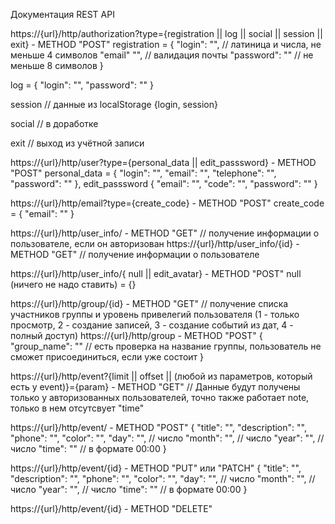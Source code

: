 Документация REST API

https://{url}/http/authorization?type={registration || log || social || session || exit} - METHOD "POST" registration = { "login": "", // латиница и числа, не меньше 4 символов "email" "", // валидация почты "password": "" // не меньше 8 символов }

log = { "login": "", "password": "" }

session // данные из localStorage {login, session}

social // в доработке

exit // выход из учётной записи

https://{url}/http/user?type={personal_data || edit_passsword} - METHOD "POST" personal_data = { "login": "", "email": "", "telephone": "", "password": "" }, edit_passsword { "email": "", "code": "", "password": "" }

https://{url}/http/email?type={create_code} - METHOD "POST" create_code = { "email": "" }

https://{url}/http/user_info/ - METHOD "GET" // получение информации о пользователе, если он авторизован
https://{url}/http/user_info/{id} - METHOD "GET" // получение информации о пользователе

https://{url}/http/user_info/{ null || edit_avatar} - METHOD "POST" null (ничего не надо ставить) = {}

https://{url}/http/group/{id} -  METHOD "GET" // получение списка участников группы и уровень привелегий пользователя (1 - только просмотр, 2 - создание записей, 3 - создание событий из дат, 4 - полный доступ)
https://{url}/http/group - METHOD "POST" { "group_name": "" // есть проверка на название группы, пользователь не сможет присоединиться, если уже состоит }

https://{url}/http/event?{limit || offset || (любой из параметров, который есть у event)}={param} - METHOD "GET" // Данные будут получены только у авторизованных пользователей, точно также работает note, только в нем отсутсвует "time"

https://{url}/http/event/ - METHOD "POST" { "title": "", "description": "", "phone": "", "color": "", "day": "", // число "month": "", // число "year": "", // число "time": "" // в формате 00:00 }

https://{url}/http/event/{id} - METHOD "PUT" или "PATCH" { "title": "", "description": "", "phone": "", "color": "", "day": "", // число "month": "", // число "year": "", // число "time": "" // в формате 00:00 }

https://{url}/http/event/{id} - METHOD "DELETE"